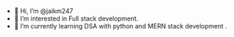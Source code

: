- 👋 Hi, I’m @jaikm247
- 👀 I’m interested in Full stack development.
- 🌱 I’m currently learning DSA with python and MERN stack development .




<!---
jaikm247/jaikm247 is a ✨ special ✨ repository because its `README.md` (this file) appears on your GitHub profile.
You can click the Preview link to take a look at your changes.
--->

